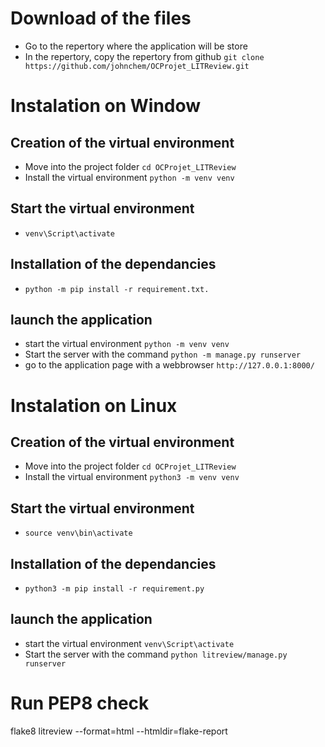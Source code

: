 # Download of the files
- Go to the repertory where the application will be store
- In the repertory, copy the repertory from github
`git clone https://github.com/johnchem/OCProjet_LITReview.git`
# Instalation on Window
## Creation of the virtual environment
- Move into the project folder
`cd OCProjet_LITReview`
- Install the virtual environment
`python -m venv venv`
## Start the virtual environment
- `venv\Script\activate`
## Installation of the dependancies
- `python -m pip install -r requirement.txt.`
## launch the application
- start the virtual environment
`python -m venv venv`
- Start the server with the command
`python -m manage.py runserver`
- go to the application page with a webbrowser
`http://127.0.0.1:8000/`

# Instalation on Linux
## Creation of the virtual environment
- Move into the project folder
`cd OCProjet_LITReview`
- Install the virtual environment
`python3 -m venv venv`
## Start the virtual environment
- `source venv\bin\activate`
## Installation of the dependancies
- `python3 -m pip install -r requirement.py`
## launch the application
- start the virtual environment
`venv\Script\activate`
- Start the server with the command
`python litreview/manage.py runserver`

# Run PEP8 check
flake8 litreview --format=html --htmldir=flake-report